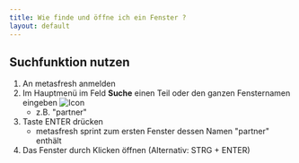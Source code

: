 ```yaml
---
title: Wie finde und öffne ich ein Fenster ?
layout: default
---
```

## Suchfunktion nutzen
1. An metasfresh anmelden
1. Im Hauptmenü im Feld **Suche** einen Teil oder den ganzen Fensternamen eingeben ![Icon](../images/de_menu_suche.png)
	* z.B. "partner"
1. Taste ENTER drücken
	* metasfresh sprint zum ersten Fenster dessen Namen "partner" enthält
1. Das Fenster durch Klicken öffnen (Alternativ: STRG + ENTER)
